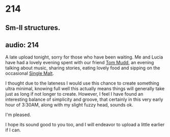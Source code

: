 # 214
## Sm-ll structures.
audio: 214
---
A late upload tonight, sorry for those who have been waiting. Me and Lucia have had a lovely evening spent with our friend <a href="http://www.tommudd.co.uk/" title="Tom Mudd" target="_blank">Tom Mudd</a>, an evening talking about music, sharing stories, eating lovely food and sipping on the occasional <a href="http://www.glenmorangie.com/" title="Single Malt" target="_blank">Single Malt</a>.

I thought due to the lateness I would use this chance to create something ultra minimal, knowing full well this actually means things will generally take just as long if not longer to create. However, I feel I have found an interesting balance of simplicity and groove, that certainly in this very early hour of 3:30AM, along with my slight fuzzy head, sounds ok. 

I'm pleased.

I hope its sound good to you too, and I will endeavor to upload a little earlier if I can.